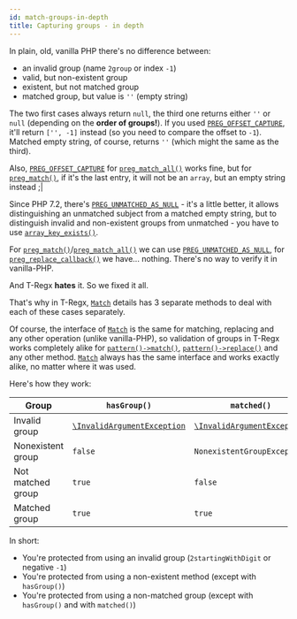 ```yaml
---
id: match-groups-in-depth
title: Capturing groups - in depth
---
```


In plain, old, vanilla PHP there's no difference between:

- an invalid group (name `2group` or index `-1`)
- valid, but non-existent group
- existent, but not matched group
- matched group, but value is `''` (empty string)

The two first cases always return `null`, the third one returns either `''` or `null` (depending on the **order of
groups!**). If you used [`PREG_OFFSET_CAPTURE`], it'll return `['', -1]` instead (so you need to compare the offset to `-1`).
Matched empty string, of course, returns `''` (which might the same as the third).

Also, [`PREG_OFFSET_CAPTURE`] for [`preg_match_all()`] works fine, but for [`preg_match()`], if it's the last entry, it will
not be an `array`, but an empty string instead ;|

Since PHP 7.2, there's [`PREG_UNMATCHED_AS_NULL`] - it's a little better, it allows distinguishing an unmatched subject
from a matched empty string, but to distinguish invalid and non-existent groups from unmatched - you have to use [`array_key_exists()`].

For [`preg_match()`]/[`preg_match_all()`] we can use [`PREG_UNMATCHED_AS_NULL`], for [`preg_replace_callback()`] we
have... nothing. There's no way to verify it in vanilla-PHP.

And T-Regx **hates** it. So we fixed it all.

That's why in T-Regx, [`Match`] details has 3 separate methods to deal with each of these cases separately.

Of course, the interface of [`Match`] is the same for matching, replacing and any other operation (unlike vanilla-PHP),
so validation of groups in T-Regx works completely alike for [`pattern()->match()`], [`pattern()->replace()`] and any other
method. [`Match`] always has the same interface and works exactly alike, no matter where it was used.

Here's how they work:

| Group              | `hasGroup()`                  | `matched()`                    | `text()`                      |
|--------------------|-------------------------------|--------------------------------|-------------------------------|
| Invalid group      | [`\InvalidArgumentException`] | [`\InvalidArgumentException`]  | [`\InvalidArgumentException`] |
| Nonexistent group  | `false`                       | `NonexistentGroupException`    | `NonexistentGroupException`   |
| Not matched group  | `true`                        | `false`                        | `GroupNotMatchedException`    |
| Matched group      | `true`                        | `true`                         | Value of the group            |

In short:
- You're protected from using an invalid group (`2startingWithDigit` or negative `-1`)
- You're protected from using a non-existent method (except with `hasGroup()`)
- You're protected from using a non-matched group (except with `hasGroup()` and with `matched()`)

[`pattern()->match()`]: match.mdx
[`pattern()->replace()`]: replace.mdx
[`Match`]: match-details.md
[`array_key_exists()`]: https://www.php.net/manual/en/function.array-key-exists.php
[`preg_match()`]: https://www.php.net/manual/en/function.preg-match.php
[`preg_match_all()`]: https://www.php.net/manual/en/function.preg-match-all.php
[`preg_replace_callback()`]: https://www.php.net/manual/en/function.preg-replace-callback.php
[`PREG_UNMATCHED_AS_NULL`]: https://www.php.net/manual/en/pcre.constants.php
[`PREG_OFFSET_CAPTURE`]: https://www.php.net/manual/en/pcre.constants.php
[`\InvalidArgumentException`]: https://www.php.net/manual/en/class.invalidargumentexception.php
